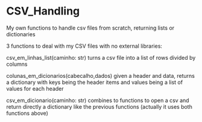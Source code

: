 # CSV_Handling
My own functions to handle csv files from scratch, returning lists or dictionaries

3 functions to deal with my CSV files with no external libraries:

csv_em_linhas_list(caminho: str) turns a csv file into a list of rows divided by columns

colunas_em_dicionarios(cabecalho,dados) given a header and data, returns a dictionary with keys being the header items and values being a list of values for each header

csv_em_dicionario(caminho: str) combines to functions to open a csv and return directly a dictionary like the previous functions (actually it uses both functions above)
